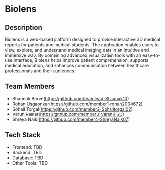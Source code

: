# Biolens

## Description
Biolens is a web-based platform designed to provide interactive 3D medical reports for patients and medical students. The application enables users to view, explore, and understand medical imaging data in an intuitive and immersive way. By combining advanced visualization tools with an easy-to-use interface, Biolens helps improve patient comprehension, supports medical education, and enhances communication between healthcare professionals and their audiences.

## Team Members
- Shaunak Barve(https://github.com/teamlead-Shaunak10)
- Rohan Usgaonkar(https://github.com/member1-rohan2004672)
- Sohail Torgal(https://github.com/member2-Sohailtorgal02)
- Varun Raikar(https://github.com/member3-VarunR-23)
- Shreya Naik(https://github.com/member4-ShreyaNaik07)

## Tech Stack
- Frontend: TBD
- Backend: TBD
- Database: TBD
- Other Tools: TBD

